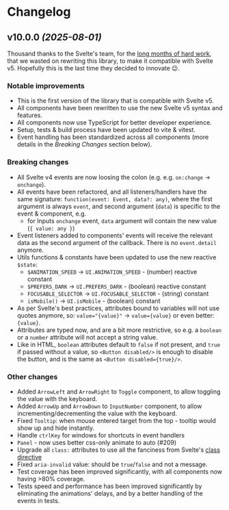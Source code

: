 Changelog
=========


## v10.0.0 *(2025-08-01)*
Thousand thanks to the Svelte's team, for the [long months of hard work](https://github.com/perfect-things/ui/pull/215), that we wasted on rewriting this library, to make it compatible with Svelte v5. Hopefully this is the last time they decided to innovate 😉.


### Notable improvements
- This is the first version of the library that is compatible with Svelte v5.
- All components have been rewritten to use the new Svelte v5 syntax and features.
- All components now use TypeScript for better developer experience.
- Setup, tests & build process have been updated to vite & vitest.
- Event handling has been standardized across all components (more details in the *Breaking Changes* section below).



### Breaking changes
- All Svelte v4 events are now loosing the colon (e.g. e.g. `on:change` -> `onchange`).
- All events have been refactored, and all listeners/handlers have the same signature:
  `function(event: Event, data?: any)`, where the first argument is always `event`,
  and second argument (`data`) is specific to the event & component, e.g.
    - for Inputs `onchange` event, `data` argument will contain the new value (`{ value: any }`)
- Event listeners added to components' events will receive the relevant data as the second argument of the callback. There is no `event.detail` anymore.
- Utils functions & constants have been updated to use the new reactive `$state`:
  - `$ANIMATION_SPEED`   -> `UI.ANIMATION_SPEED` - (number) reactive constant
  - `$PREFERS_DARK`      -> `UI.PREFERS_DARK` - (boolean) reactive constant
  - `FOCUSABLE_SELECTOR` -> `UI.FOCUSABLE_SELECTOR` - (string) constant
  - `isMobile()`         -> `UI.isMobile` - (boolean) constant
- As per Svelte's best practices, attributes bound to variables will not use quotes anymore, so: `value="{value}"` -> `value={value}` or even better: `{value}`.
- Attributes are typed now, and are a bit more restrictive, so e.g. a `boolean` or a `number` attribute will not accept a string value.
- Like in HTML, `boolean` attributes default to `false` if not present, and `true` if passed without a value, so `<Button disabled/>` is enough to disable the button, and is the same as `<Button disabled={true}/>`.


### Other changes
- Added `ArrowLeft` and `ArrowRight` to `Toggle` component, to allow toggling the value with the keyboard.
- Added `ArrowUp` and `ArrowDown` to `InputNumber` component, to allow incrementing/decrementing the value with the keyboard.
- Fixed `Tooltip`: when mouse entered target from the top - tooltip would show up and hide instantly.
- Handle `ctrlKey` for windows for shortcuts in event handlers
- `Panel` - now uses better css-only animate to auto (#209)
- Upgrade all `class:` attributes to use all the fanciness from Svelte's [class directive](https://svelte.dev/docs/svelte/class#The-class:-directive)
- Fixed `aria-invalid` value: should be `true`/`false` and not a message.
- Test coverage has been improved significantly, with all components now having >80% coverage.
- Tests speed and performance has been improved significantly by eliminating the animations' delays, and by a better handling of the events in tests.
